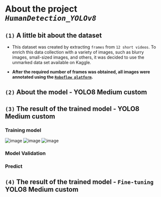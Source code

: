 # About the project ***`HumanDetection_YOLOv8`***
## `(1)` A little bit about the dataset
- This dataset was created by extracting `frames` from `12 short videos`. To enrich this data collection with a variety of images, such as blurry images, small-sized images, and others, it was decided to use the unmarked data set available on Kaggle. 

- **After the required number of frames was obtained, all images were annotated using the [`Roboflow platform`](https://roboflow.com/).**
## `(2)` About the model - YOLO8 Medium custom
## `(3)` The result of the trained model - YOLO8 Medium custom
### Training model
  
![image](https://github.com/nikfilonenko/HumanDetection_YOLOv8/assets/103507130/6bdbd620-3580-4b99-84aa-f14a4ae66fe2)
![image](https://github.com/nikfilonenko/HumanDetection_YOLOv8/assets/103507130/cb4b0f94-7a45-42b8-906c-5e5dd08eac6c)
![image](https://github.com/nikfilonenko/HumanDetection_YOLOv8/assets/103507130/7f0811fa-1623-4c24-b7f8-905e882c20b0)
### Model Validation
  
### Predict
  
## `(4)` The result of the trained model - `Fine-tuning` YOLO8 Medium custom
